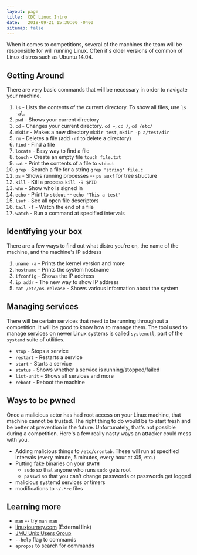 ```yaml
---
layout: page
title:  CDC Linux Intro
date:   2018-09-21 15:30:00 -0400
sitemap: false
---
```


When it comes to competitions, several of the machines the team will be
responsible for will running Linux. Often it's older versions of common of
Linux distros such as Ubuntu 14.04.

## Getting Around

There are very basic commands that will be necessary in order to navigate your
machine.

 1. `ls` - Lists the contents of the current directory. To show all files,
 use `ls -al`.
 1. `pwd` - Shows your current directory
 1. `cd` - Changes your current directory. `cd ~`, `cd /`, `cd /etc/`
 1. `mkdir` - Makes a new directory `mkdir test`, `mkdir -p a/test/dir`
 1. `rm` - Deletes a file (add `-rf` to delete a directory)
 1. `find` - Find a file
 1. `locate` - Easy way to find a file
 1. `touch` - Create an empty file `touch file.txt`
 1. `cat` - Print the contents of a file to `stdout`
 1. `grep` - Search a file for a string `grep 'string' file.c`
 1. `ps` - Shows running processes -- `ps auxf` for tree structure
 1. `kill` - Kill a process `kill -9 $PID`
 1. `who` - Show who is signed in
 1. `echo` - Print to `stdout` -- `echo 'This a test'`
 1. `lsof` - See all open file descriptors
 1. `tail -f` - Watch the end of a file
 1. `watch` - Run a command at specified intervals

## Identifying your box

There are a few ways to find out what distro you're on, the name of the
machine, and the machine's IP address

 1. `uname -a` - Prints the kernel version and more
 1. `hostname` - Prints the system hostname
 1. `ifconfig` - Shows the IP address
 1. `ip addr`  - The new way to show IP address
 1. `cat /etc/os-release` - Shows various information about the system

## Managing services

There will be certain services that need to be running throughout a
competition. It will be good to know how to manage them. The tool used to
manage services on newer Linux systems is called `systemctl`, part of the
`systemd` suite of utilities.

 - `stop` - Stops a service
 - `restart` - Restarts a service
 - `start` - Starts a service
 - `status` - Shows whether a service is running/stopped/failed
 - `list-unit` - Shows all services and more
 - `reboot` - Reboot the machine

## Ways to be pwned

Once a malicious actor has had root access on your Linux machine, that machine
cannot be trusted. The right thing to do would be to start fresh and be
better at prevention in the future. Unfortunately, that's not possible during
a competition. Here's a few really nasty ways an attacker could mess with you.

 - Adding malicious things to `/etc/crontab`. These will run at specified
   intervals (every minute, 5 minutes, every hour at :05, etc.)
 - Putting fake binaries on your `$PATH`
   - `sudo` so that anyone who runs `sudo` gets root
   - `passwd` so that you can't change passwords or passwords get logged
 - malicious systemd services or timers
 - modifications to `~/.*rc` files

## Learning more

 - `man` -- try `man man`
 - [linuxjourney.com](https://linuxjourney.com) (External link)
 - [JMU Unix Users Group](https://www.jmunixusers.org)
 - `--help` flag to commands
 - `apropos` to search for commands
